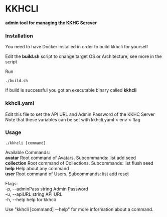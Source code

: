 # KKHCLI

**admin tool for managing the KKHC Serever**

### Installation

You need to have Docker installed in order to build kkhcli for yourself

Edit the **build.sh** script to change target OS or Architecture, see more in the script

Run
```Shell
./build.sh
```

If build is successful you got an executable binary called **kkhcli**

### kkhcli.yaml

Edit this file to set the API URL and Admin Password of the KKHC Server\
Note that these variables can be set with kkhcli.yaml < env < flag

### Usage

```Shell
./kkhcli [command]
```

Available Commands:\
**avatar**      Root command of Avatars. Subcommands: list add seed\
**collection**  Root command of Collections. Subcommands: list flush seed\
**help**        Help about any command\
**user**        Root command of Users. Subcommands: list add reset

Flags:\
  -p, --adminPass string   Admin Password\
  -u, --apiURL string      API URL\
  -h, --help               help for kkhcli

Use "kkhcli \[command\] --help" for more information about a command.
